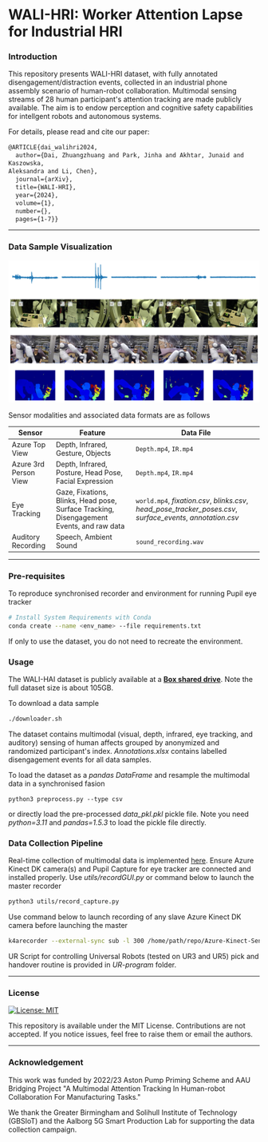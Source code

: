# WALI-HRI: Worker Attention Lapse for Industrial HRI

### Introduction

This repository presents WALI-HRI dataset, with fully annotated 
disengagement/distraction events, collected in an industrial phone assembly scenario 
of human-robot collaboration. Multimodal sensing streams of 28 
human participant's attention tracking are made publicly available. The aim is to 
endow perception and cognitive safety capabilities for intellgent robots and 
autonomous systems.

For details, please read and cite our paper:

```
@ARTICLE{dai_walihri2024,
  author={Dai, Zhuangzhuang and Park, Jinha and Akhtar, Junaid and Kaszowska, 
Aleksandra and Li, Chen},
  journal={arXiv}, 
  title={WALI-HRI}, 
  year={2024},
  volume={1},
  number={},
  pages={1-7}}
```

------

### Data Sample Visualization

![openingfig](https://github.com/zdai257/WALI-HRI/blob/main/imgs/AudioVideoView3.png)

Sensor modalities and associated data formats are as follows

**Sensor** | **Feature** | **Data File**
--- | --- | ---
Azure Top View | Depth, Infrared, Gesture, Objects | `Depth.mp4`, `IR.mp4`
Azure 3rd Person View | Depth, Infrared, Posture, Head Pose, Facial Expression | `Depth.mp4`, `IR.mp4`
Eye Tracking | Gaze, Fixations, Blinks, Head pose, Surface Tracking, Disengagement Events, and raw data | `world.mp4`, *fixation.csv*, *blinks.csv*, *head_pose_tracker_poses.csv*, *surface_events*, *annotation.csv*
Auditory Recording | Speech, Ambient Sound | `sound_recording.wav`

------

### Pre-requisites

To reproduce synchronised recorder and environment for running Pupil eye tracker

```bash
# Install System Requirements with Conda
conda create --name <env_name> --file requirements.txt
```

If only to use the dataset, you do not need to recreate the environment.

### Usage

The WALI-HAI dataset is publicly available at a [**Box shared drive**](https://aston.box.com/s/vdh27hmczaoyx4t8rbsobjf6mjn67kmb). Note the full dataset size is about 105GB.

To download a data sample

```bash
./downloader.sh
```

The dataset contains multimodal (visual, depth, infrared, eye tracking, and auditory) sensing of human affects grouped by anonymized and randomized participant's index. *Annotations.xlsx* contains labelled disengagement events for all data samples.

To load the dataset as a *pandas DataFrame* and resample the multimodal data in a synchronised fasion

```base
python3 preprocess.py --type csv
```

or directly load the pre-processed *data_pkl.pkl* pickle file. Note you need *python=3.11* and *pandas=1.5.3* to load the pickle file directly.

### Data Collection Pipeline

Real-time collection of multimodal data is implemented [here](https://github.com/Junaid0411/AstonAttentionLapseResearchProject). Ensure Azure Kinect DK camera(s) and Pupil Capture for eye tracker are connected and installed properly. Use *utils/recordGUI.py* or command below to launch the master recorder

```bash
python3 utils/record_capture.py
```

Use command below to launch recording of any slave Azure Kinect DK camera before launching the master

```bash
k4arecorder --external-sync sub -l 300 /home/path/repo/Azure-Kinect-Sensor-SDK/dataset/2023_XX_XX/ROBLAB_0X/sub1.mkv
```

UR Script for controlling Universal Robots (tested on UR3 and UR5) pick and handover routine is provided in *UR-program* folder.

------

### License

[![License: MIT](https://img.shields.io/badge/License-MIT-yellow.svg)](https://opensource.org/licenses/MIT)

This repository is available under the MIT License. Contributions are not accepted. If you notice issues, feel free to raise them or email the authors.

------

### Acknowledgement

This work was funded by 2022/23 Aston Pump Priming Scheme and AAU Bridging Project 
"A Multimodal Attention Tracking In Human-robot Collaboration For Manufacturing 
Tasks."

We thank the Greater Birmingham and Solihull Institute of Technology (GBSIoT) and the 
Aalborg 5G Smart Production Lab for supporting the data collection campaign.
